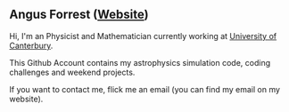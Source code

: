 ## Angus Forrest ([Website](https://angusforrest.com))

Hi, I'm an Physicist and Mathematician currently working at [University of Canterbury](https://canterbury.ac.nz).


This Github Account contains my astrophysics simulation code, coding challenges and weekend projects.

If you want to contact me, flick me an email (you can find my email on my website).
